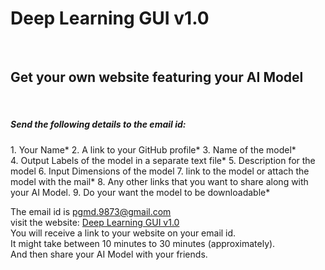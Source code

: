 # Deep Learning GUI v1.0
<br>
<h2> Get your own website featuring your AI Model </h2>
<br>

<h5>Send the following details to the email id:</h5>
1. Your Name*   
2. A link to your GitHub profile*  
3. Name of the model*<br>
4. Output Labels of the model in a separate text file*  
5. Description for the model  
6. Input Dimensions of the model 
7. link to the model or attach the model with the mail*  
8. Any other links that you want to share along with your AI Model.  
9. Do your want the model to be downloadable*  
    
The email id is pgmd.9873@gmail.com   
visit the website: [Deep Learning GUI v1.0](https://prashant9316.github.io/Deep-Learning-GUI-beta/)    
You will receive a link to your website on your email id.    
It might take between 10 minutes to 30 minutes (approximately).    
And then share your AI Model with your friends.    